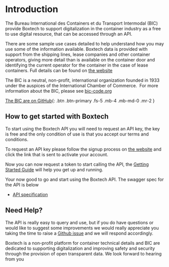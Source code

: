 # Introduction

The Bureau International des Containers et du Transport Intermodal (BIC) provide Boxtech to support digitalization in the container industry as a free to use digital resource, that can be accessed through an API.

There are some sample use cases detailed to help understand how you may use some of the information available.  Boxtech data is provided with support from the shipping lines, lease companies and other container operators, giving more detail than is available on the container door and identifying the current operator for the container in the case of lease containers.  Full details can be found on [the website](http://www.bic-boxtech.org)

The BIC is a neutral, non-profit, international organization founded in 1933 under the auspices of the International Chamber of Commerce.  For more information about the BIC, please see [bic-code.org](https://www.bic-code.org)

[The BIC are on GitHub](https://github.com/bic-boxtech/){: .btn .btn-primary .fs-5 .mb-4 .mb-md-0 .mr-2 }


## How to get started with Boxtech

To start using the Boxtech API you will need to request an API key, the key is free and the only condition of use is that you accept our terms and conditions.

To request an API key please follow the signup process on [the website](https://www.bic-boxtech.org/sign-up/) and click the link that is sent to activate your account.

Now you can now request a token to start calling the API, the [Getting Started Guide](ManualTests/ManualTests.md) will help you get up and running.

Your now good to go and start using the Boxtech API.  The swagger spec for the API is below
* [API specification](https://bic-boxtech.github.io/BIC-Boxtech-API-documentation/index.html)

## Need Help?

The API is really easy to query and use, but if you do have questions or would like to suggest some improvements we would really appreciate you taking the time to raise a [Github issue](https://github.com/bic-boxtech/BIC-BoxTech-API-Samples/issues/) and we will respond accordingly.

Boxtech is a non-profit platform for container technical details and BIC are dedicated to supporting digitalization and improving safety and security through the provision of open transparent data.  We look forward to hearing from you
